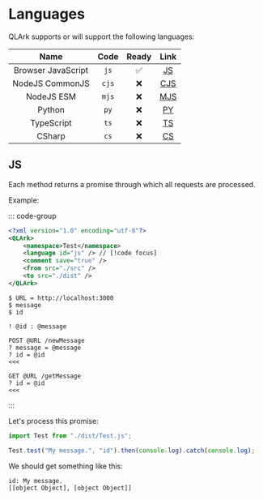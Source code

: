 # Languages

QLArk supports or will support the following languages:

|Name|Code|Ready|Link|
|:---:|:---:|:---:|:---:|
|Browser JavaScript|`js`|:white_check_mark:|[JS](#js)|
|NodeJS CommonJS|`cjs`|:x:|[CJS](#cjs)|
|NodeJS ESM|`mjs`|:x:|[MJS](#mjs)|
|Python|`py`|:x:|[PY](#py)|
|TypeScript|`ts`|:x:|[TS](#ts)|
|CSharp|`cs`|:x:|[CS](#cs)|

## JS

Each method returns a promise through which all requests are processed.

Example:

::: code-group
```xml [qlark.config.xml]
<?xml version="1.0" encoding="utf-8"?>
<QLArk>
    <namespace>Test</namespace>
    <language id="js" /> // [!code focus]
    <comment save="true" />
    <from src="./src" />
    <to src="./dist" />
</QLArk>
```

```qlore [test.ql]
$ URL = http://localhost:3000
$ message
$ id

! @id : @message

POST @URL /newMessage
? message = @message
? id = @id
<<<

GET @URL /getMessage
? id = @id
<<<
```
:::

Let's process this promise:

```js
import Test from "./dist/Test.js";

Test.test("My message.", "id").then(console.log).catch(console.log);
```

We should get something like this:

```
id: My message.
[[object Object], [object Object]]
```